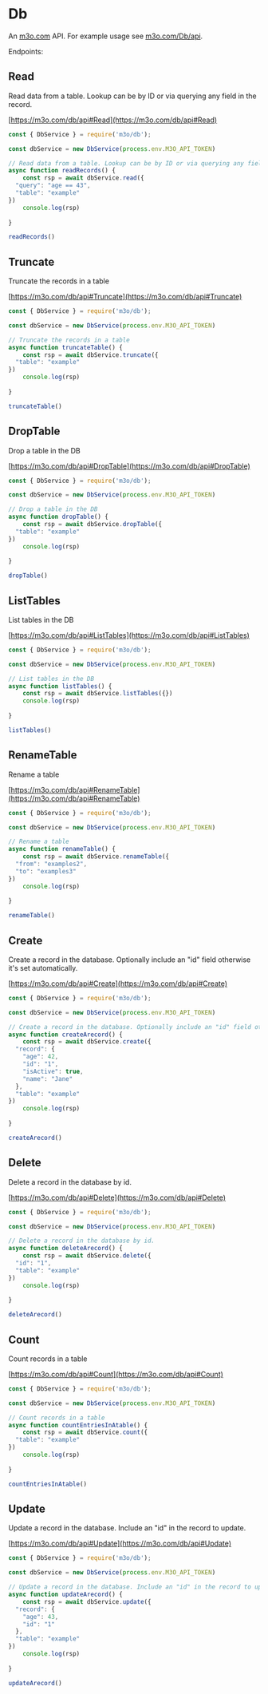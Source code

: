 # Db

An [m3o.com](https://m3o.com) API. For example usage see [m3o.com/Db/api](https://m3o.com/Db/api).

Endpoints:

## Read

Read data from a table. Lookup can be by ID or via querying any field in the record.


[https://m3o.com/db/api#Read](https://m3o.com/db/api#Read)

```js
const { DbService } = require('m3o/db');

const dbService = new DbService(process.env.M3O_API_TOKEN)

// Read data from a table. Lookup can be by ID or via querying any field in the record.
async function readRecords() {
	const rsp = await dbService.read({
  "query": "age == 43",
  "table": "example"
})
	console.log(rsp)
	
}

readRecords()
```
## Truncate

Truncate the records in a table


[https://m3o.com/db/api#Truncate](https://m3o.com/db/api#Truncate)

```js
const { DbService } = require('m3o/db');

const dbService = new DbService(process.env.M3O_API_TOKEN)

// Truncate the records in a table
async function truncateTable() {
	const rsp = await dbService.truncate({
  "table": "example"
})
	console.log(rsp)
	
}

truncateTable()
```
## DropTable

Drop a table in the DB


[https://m3o.com/db/api#DropTable](https://m3o.com/db/api#DropTable)

```js
const { DbService } = require('m3o/db');

const dbService = new DbService(process.env.M3O_API_TOKEN)

// Drop a table in the DB
async function dropTable() {
	const rsp = await dbService.dropTable({
  "table": "example"
})
	console.log(rsp)
	
}

dropTable()
```
## ListTables

List tables in the DB


[https://m3o.com/db/api#ListTables](https://m3o.com/db/api#ListTables)

```js
const { DbService } = require('m3o/db');

const dbService = new DbService(process.env.M3O_API_TOKEN)

// List tables in the DB
async function listTables() {
	const rsp = await dbService.listTables({})
	console.log(rsp)
	
}

listTables()
```
## RenameTable

Rename a table


[https://m3o.com/db/api#RenameTable](https://m3o.com/db/api#RenameTable)

```js
const { DbService } = require('m3o/db');

const dbService = new DbService(process.env.M3O_API_TOKEN)

// Rename a table
async function renameTable() {
	const rsp = await dbService.renameTable({
  "from": "examples2",
  "to": "examples3"
})
	console.log(rsp)
	
}

renameTable()
```
## Create

Create a record in the database. Optionally include an "id" field otherwise it's set automatically.


[https://m3o.com/db/api#Create](https://m3o.com/db/api#Create)

```js
const { DbService } = require('m3o/db');

const dbService = new DbService(process.env.M3O_API_TOKEN)

// Create a record in the database. Optionally include an "id" field otherwise it's set automatically.
async function createArecord() {
	const rsp = await dbService.create({
  "record": {
    "age": 42,
    "id": "1",
    "isActive": true,
    "name": "Jane"
  },
  "table": "example"
})
	console.log(rsp)
	
}

createArecord()
```
## Delete

Delete a record in the database by id.


[https://m3o.com/db/api#Delete](https://m3o.com/db/api#Delete)

```js
const { DbService } = require('m3o/db');

const dbService = new DbService(process.env.M3O_API_TOKEN)

// Delete a record in the database by id.
async function deleteArecord() {
	const rsp = await dbService.delete({
  "id": "1",
  "table": "example"
})
	console.log(rsp)
	
}

deleteArecord()
```
## Count

Count records in a table


[https://m3o.com/db/api#Count](https://m3o.com/db/api#Count)

```js
const { DbService } = require('m3o/db');

const dbService = new DbService(process.env.M3O_API_TOKEN)

// Count records in a table
async function countEntriesInAtable() {
	const rsp = await dbService.count({
  "table": "example"
})
	console.log(rsp)
	
}

countEntriesInAtable()
```
## Update

Update a record in the database. Include an "id" in the record to update.


[https://m3o.com/db/api#Update](https://m3o.com/db/api#Update)

```js
const { DbService } = require('m3o/db');

const dbService = new DbService(process.env.M3O_API_TOKEN)

// Update a record in the database. Include an "id" in the record to update.
async function updateArecord() {
	const rsp = await dbService.update({
  "record": {
    "age": 43,
    "id": "1"
  },
  "table": "example"
})
	console.log(rsp)
	
}

updateArecord()
```
